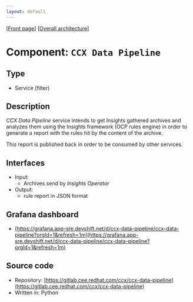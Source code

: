 ```yaml
---
layout: default
---
```

\[[Front page](../overall-architecture.html)\] \[[Overall architecture](../overall-architecture.html)\]



# Component: `CCX Data Pipeline`



## Type

* Service (filter)



## Description

*CCX Data Pipeline* service intends to get Insights gathered archives and
analyzes them using the Insights framework (OCP rules engine) in order to
generate a report with the rules hit by the content of the archive.

This report is published back in order to be consumed by other services.



## Interfaces

* Input:
    - Archives send by *Insights Operator*
* Output:
    - rule report in JSON format



## Grafana dashboard

* [https://grafana.app-sre.devshift.net/d/ccx-data-pipeline/ccx-data-pipeline?orgId=1&refresh=1m](https://grafana.app-sre.devshift.net/d/ccx-data-pipeline/ccx-data-pipeline?orgId=1&refresh=1m)



## Source code

* Repository: [https://gitlab.cee.redhat.com/ccx/ccx-data-pipeline](https://gitlab.cee.redhat.com/ccx/ccx-data-pipeline)
* Written in: Python
